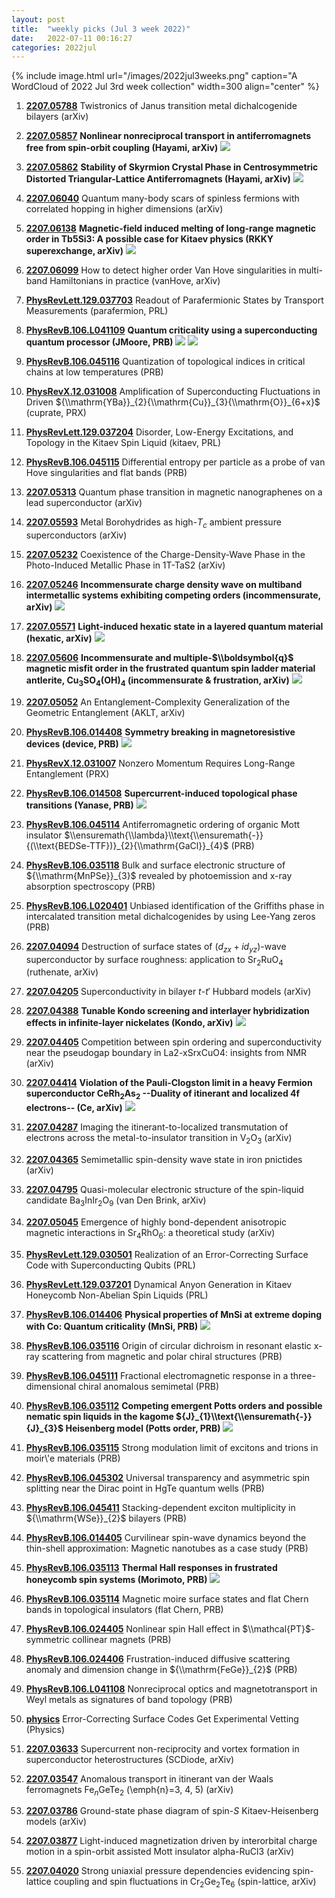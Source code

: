 ```yaml
---
layout: post
title:  "weekly picks (Jul 3 week 2022)"
date:   2022-07-11 00:16:27
categories: 2022jul
---
```


{% include image.html url="/images/2022jul3weeks.png" caption="A WordCloud of 2022 Jul 3rd week collection" width=300 align="center" %}



1. **[2207.05788](http://arxiv.org/abs/2207.05788)** Twistronics of Janus transition metal dichalcogenide bilayers (arXiv)

1. **[2207.05857](http://arxiv.org/abs/2207.05857)** **Nonlinear nonreciprocal transport in antiferromagnets free from spin-orbit coupling (Hayami, arXiv)** ![](/images/2207.05857.pdf.jpg)

1. **[2207.05862](http://arxiv.org/abs/2207.05862)** **Stability of Skyrmion Crystal Phase in Centrosymmetric Distorted Triangular-Lattice Antiferromagnets (Hayami, arXiv)** ![](/images/2207.05862.pdf.jpg)

1. **[2207.06040](http://arxiv.org/abs/2207.06040)** Quantum many-body scars of spinless fermions with correlated hopping in higher dimensions (arXiv)

1. **[2207.06138](http://arxiv.org/abs/2207.06138)** **Magnetic-field induced melting of long-range magnetic order in Tb5Si3: A possible case for Kitaev physics (RKKY superexchange, arXiv)** ![](/images/2207.06138.pdf.jpg)



1. **[2207.06099](http://arxiv.org/abs/2207.06099)** How to detect higher order Van Hove singularities in multi-band Hamiltonians in practice (vanHove, arXiv)



1. **[PhysRevLett.129.037703](https://link.aps.org/doi/10.1103/PhysRevLett.129.037703)** Readout of Parafermionic States by Transport Measurements (parafermion, PRL)

1. **[PhysRevB.106.L041109](https://link.aps.org/doi/10.1103/PhysRevB.106.L041109)** **Quantum criticality using a superconducting quantum processor (JMoore, PRB)** ![](/images/PhysRevB.106.L041109.png) ![](/images/PhysRevB.106.L041109.pdf.jpg)

1. **[PhysRevB.106.045116](https://link.aps.org/doi/10.1103/PhysRevB.106.045116)** Quantization of topological indices in critical chains at low temperatures (PRB)



1. **[PhysRevX.12.031008](https://link.aps.org/doi/10.1103/PhysRevX.12.031008)** Amplification of Superconducting Fluctuations in Driven ${\\mathrm{YBa}}_{2}{\\mathrm{Cu}}_{3}{\\mathrm{O}}_{6+x}$ (cuprate, PRX)

1. **[PhysRevLett.129.037204](https://link.aps.org/doi/10.1103/PhysRevLett.129.037204)** Disorder, Low-Energy Excitations, and Topology in the Kitaev Spin Liquid (kitaev, PRL)

1. **[PhysRevB.106.045115](https://link.aps.org/doi/10.1103/PhysRevB.106.045115)** Differential entropy per particle as a probe of van Hove singularities and flat bands (PRB)



1. **[2207.05313](http://arxiv.org/abs/2207.05313)** Quantum phase transition in magnetic nanographenes on a lead superconductor (arXiv)

1. **[2207.05593](http://arxiv.org/abs/2207.05593)** Metal Borohydrides as high-$T_{c}$ ambient pressure superconductors (arXiv)

1. **[2207.05232](http://arxiv.org/abs/2207.05232)** Coexistence of the Charge-Density-Wave Phase in the Photo-Induced Metallic Phase in 1T-TaS2 (arXiv)

1. **[2207.05246](http://arxiv.org/abs/2207.05246)** **Incommensurate charge density wave on multiband intermetallic systems exhibiting competing orders (incommensurate, arXiv)** ![](/images/2207.05246.pdf.jpg)

1. **[2207.05571](http://arxiv.org/abs/2207.05571)** **Light-induced hexatic state in a layered quantum material (hexatic, arXiv)** ![](/images/2207.05571.pdf.jpg)

1. **[2207.05606](http://arxiv.org/abs/2207.05606)** **Incommensurate and multiple-$\\boldsymbol{q}$ magnetic misfit order in the frustrated quantum spin ladder material antlerite, Cu$_3$SO$_4$(OH)$_4$ (incommensurate & frustration, arXiv)** ![](/images/2207.05606.pdf.jpg)



1. **[2207.05052](http://arxiv.org/abs/2207.05052)** An Entanglement-Complexity Generalization of the Geometric Entanglement (AKLT, arXiv)


1. **[PhysRevB.106.014408](https://link.aps.org/doi/10.1103/PhysRevB.106.014408)** **Symmetry breaking in magnetoresistive devices (device, PRB)** ![](/images/PhysRevB.106.014408.pdf.jpg)


1. **[PhysRevX.12.031007](https://link.aps.org/doi/10.1103/PhysRevX.12.031007)** Nonzero Momentum Requires Long-Range Entanglement (PRX)

1. **[PhysRevB.106.014508](https://link.aps.org/doi/10.1103/PhysRevB.106.014508)** **Supercurrent-induced topological phase transitions (Yanase, PRB)** ![](/images/PhysRevB.106.014508.pdf.jpg)

1. **[PhysRevB.106.045114](https://link.aps.org/doi/10.1103/PhysRevB.106.045114)** Antiferromagnetic ordering of organic Mott insulator $\\ensuremath{\\lambda}\\text{\\ensuremath{-}}{(\\text{BEDSe-TTF})}_{2}{\\mathrm{GaCl}}_{4}$ (PRB)

1. **[PhysRevB.106.035118](https://link.aps.org/doi/10.1103/PhysRevB.106.035118)** Bulk and surface electronic structure of ${\\mathrm{MnPSe}}_{3}$ revealed by photoemission and x-ray absorption spectroscopy (PRB)

1. **[PhysRevB.106.L020401](https://link.aps.org/doi/10.1103/PhysRevB.106.L020401)** Unbiased identification of the Griffiths phase in intercalated transition metal dichalcogenides by using Lee-Yang zeros (PRB)



1. **[2207.04094](http://arxiv.org/abs/2207.04094)** Destruction of surface states of ($d_{zx}+id_{yz}$)-wave superconductor by surface roughness: application to Sr$_2$RuO$_4$ (ruthenate, arXiv)

1. **[2207.04205](http://arxiv.org/abs/2207.04205)** Superconductivity in bilayer $t$-$t'$ Hubbard models (arXiv)

1. **[2207.04388](http://arxiv.org/abs/2207.04388)** **Tunable Kondo screening and interlayer hybridization effects in infinite-layer nickelates (Kondo, arXiv)** ![](/images/2207.04388.pdf.jpg)

1. **[2207.04405](http://arxiv.org/abs/2207.04405)** Competition between spin ordering and superconductivity near the pseudogap boundary in La2-xSrxCuO4: insights from NMR (arXiv)

1. **[2207.04414](http://arxiv.org/abs/2207.04414)** **Violation of the Pauli-Clogston limit in a heavy Fermion superconductor CeRh$_2$As$_2$ --Duality of itinerant and localized 4f electrons-- (Ce, arXiv)** ![](/images/2207.04414.pdf.jpg)

1. **[2207.04287](http://arxiv.org/abs/2207.04287)** Imaging the itinerant-to-localized transmutation of electrons across the metal-to-insulator transition in V$_2$O$_3$ (arXiv)

1. **[2207.04365](http://arxiv.org/abs/2207.04365)** Semimetallic spin-density wave state in iron pnictides (arXiv)

1. **[2207.04795](http://arxiv.org/abs/2207.04795)** Quasi-molecular electronic structure of the spin-liquid candidate Ba$_3$InIr$_2$O$_9$ (van Den Brink, arXiv)

1. **[2207.05045](http://arxiv.org/abs/2207.05045)** Emergence of highly bond-dependent anisotropic magnetic interactions in Sr$_4$RhO$_6$: a theoretical study (arXiv)



1. **[PhysRevLett.129.030501](https://link.aps.org/doi/10.1103/PhysRevLett.129.030501)** Realization of an Error-Correcting Surface Code with Superconducting Qubits (PRL)

1. **[PhysRevLett.129.037201](https://link.aps.org/doi/10.1103/PhysRevLett.129.037201)** Dynamical Anyon Generation in Kitaev Honeycomb Non-Abelian Spin Liquids (PRL)

1. **[PhysRevB.106.014406](https://link.aps.org/doi/10.1103/PhysRevB.106.014406)** **Physical properties of MnSi at extreme doping with Co: Quantum criticality (MnSi, PRB)** ![](/images/PhysRevB.106.014406.pdf.jpg)

1. **[PhysRevB.106.035116](https://link.aps.org/doi/10.1103/PhysRevB.106.035116)** Origin of circular dichroism in resonant elastic x-ray scattering from magnetic and polar chiral structures (PRB)

1. **[PhysRevB.106.045111](https://link.aps.org/doi/10.1103/PhysRevB.106.045111)** Fractional electromagnetic response in a three-dimensional chiral anomalous semimetal (PRB)

1. **[PhysRevB.106.035112](https://link.aps.org/doi/10.1103/PhysRevB.106.035112)** **Competing emergent Potts orders and possible nematic spin liquids in the kagome ${J}_{1}\\text{\\ensuremath{-}}{J}_{3}$ Heisenberg model (Potts order, PRB)** ![](/images/PhysRevB.106.035112.pdf.jpg)

1. **[PhysRevB.106.035115](https://link.aps.org/doi/10.1103/PhysRevB.106.035115)** Strong modulation limit of excitons and trions in moir\\'e materials (PRB)

1. **[PhysRevB.106.045302](https://link.aps.org/doi/10.1103/PhysRevB.106.045302)** Universal transparency and asymmetric spin splitting near the Dirac point in HgTe quantum wells (PRB)

1. **[PhysRevB.106.045411](https://link.aps.org/doi/10.1103/PhysRevB.106.045411)** Stacking-dependent exciton multiplicity in ${\\mathrm{WSe}}_{2}$ bilayers (PRB)

1. **[PhysRevB.106.014405](https://link.aps.org/doi/10.1103/PhysRevB.106.014405)** Curvilinear spin-wave dynamics beyond the thin-shell approximation: Magnetic nanotubes as a case study (PRB)

1. **[PhysRevB.106.035113](https://link.aps.org/doi/10.1103/PhysRevB.106.035113)** **Thermal Hall responses in frustrated honeycomb spin systems (Morimoto, PRB)** ![](/images/PhysRevB.106.035113.pdf.jpg)

1. **[PhysRevB.106.035114](https://link.aps.org/doi/10.1103/PhysRevB.106.035114)** Magnetic moire surface states and flat Chern bands in topological insulators (flat Chern, PRB)

1. **[PhysRevB.106.024405](https://link.aps.org/doi/10.1103/PhysRevB.106.024405)** Nonlinear spin Hall effect in $\\mathcal{PT}$-symmetric collinear magnets (PRB)

1. **[PhysRevB.106.024406](https://link.aps.org/doi/10.1103/PhysRevB.106.024406)** Frustration-induced diffusive scattering anomaly and dimension change in ${\\mathrm{FeGe}}_{2}$ (PRB)

1. **[PhysRevB.106.L041108](https://link.aps.org/doi/10.1103/PhysRevB.106.L041108)** Nonreciprocal optics and magnetotransport in Weyl metals as signatures of band topology (PRB)

1. **[physics](https://physics.aps.org/articles/v15/103?utm_campaign=weekly&utm_medium=email&utm_source=emailalert)** Error-Correcting Surface Codes Get Experimental Vetting (Physics)



1. **[2207.03633](http://arxiv.org/abs/2207.03633)** Supercurrent non-reciprocity and vortex formation in superconductor heterostructures (SCDiode, arXiv)

1. **[2207.03547](http://arxiv.org/abs/2207.03547)** Anomalous transport in itinerant van der Waals ferromagnets Fe$_n$GeTe$_2$ (\\emph{n}=3, 4, 5) (arXiv)

1. **[2207.03786](http://arxiv.org/abs/2207.03786)** Ground-state phase diagram of spin-$S$ Kitaev-Heisenberg models (arXiv)

1. **[2207.03877](http://arxiv.org/abs/2207.03877)** Light-induced magnetization driven by interorbital charge motion in a spin-orbit assisted Mott insulator alpha-RuCl3 (arXiv)

1. **[2207.04020](http://arxiv.org/abs/2207.04020)** Strong uniaxial pressure dependencies evidencing spin-lattice coupling and spin fluctuations in Cr$_2$Ge$_2$Te$_6$ (spin-lattice, arXiv)


